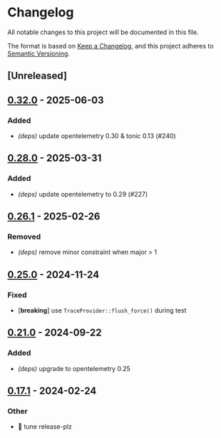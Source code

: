 # Changelog
All notable changes to this project will be documented in this file.

The format is based on [Keep a Changelog](https://keepachangelog.com/en/1.0.0/),
and this project adheres to [Semantic Versioning](https://semver.org/spec/v2.0.0.html).

## [Unreleased]

## [0.32.0](https://github.com/davidB/tracing-opentelemetry-instrumentation-sdk/compare/fake-opentelemetry-collector-v0.28.0...fake-opentelemetry-collector-v0.32.0) - 2025-06-03

### <!-- 2 -->Added

- *(deps)* update opentelemetry 0.30 & tonic 0.13 (#240)

## [0.28.0](https://github.com/davidB/tracing-opentelemetry-instrumentation-sdk/compare/fake-opentelemetry-collector-v0.26.1...fake-opentelemetry-collector-v0.28.0) - 2025-03-31

### <!-- 2 -->Added

- *(deps)* update opentelemetry to 0.29 (#227)

## [0.26.1](https://github.com/davidB/tracing-opentelemetry-instrumentation-sdk/compare/fake-opentelemetry-collector-v0.26.0...fake-opentelemetry-collector-v0.26.1) - 2025-02-26

### <!-- 3 -->Removed

- *(deps)* remove minor constraint when major > 1

## [0.25.0](https://github.com/davidB/tracing-opentelemetry-instrumentation-sdk/compare/fake-opentelemetry-collector-v0.24.0...fake-opentelemetry-collector-v0.25.0) - 2024-11-24

### <!-- 1 -->Fixed

- [**breaking**] use `TraceProvider::flush_force()` during test

## [0.21.0](https://github.com/davidB/tracing-opentelemetry-instrumentation-sdk/compare/fake-opentelemetry-collector-v0.20.0...fake-opentelemetry-collector-v0.21.0) - 2024-09-22

### <!-- 2 -->Added

- *(deps)* upgrade to opentelemetry 0.25

## [0.17.1](https://github.com/davidB/tracing-opentelemetry-instrumentation-sdk/compare/fake-opentelemetry-collector-v0.17.0...fake-opentelemetry-collector-v0.17.1) - 2024-02-24

### Other
- 👷 tune release-plz
